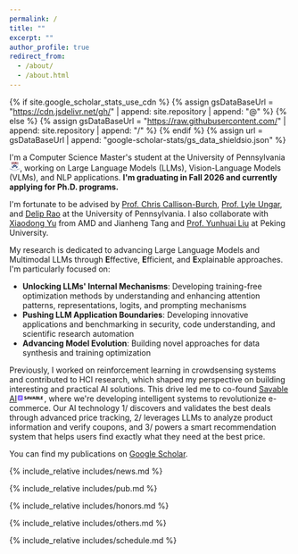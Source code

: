 ```yaml
---
permalink: /
title: ""
excerpt: ""
author_profile: true
redirect_from: 
  - /about/
  - /about.html
---
```


{% if site.google_scholar_stats_use_cdn %}
{% assign gsDataBaseUrl = "https://cdn.jsdelivr.net/gh/" | append: site.repository | append: "@" %}
{% else %}
{% assign gsDataBaseUrl = "https://raw.githubusercontent.com/" | append: site.repository | append: "/" %}
{% endif %}
{% assign url = gsDataBaseUrl | append: "google-scholar-stats/gs_data_shieldsio.json" %}

<span class='anchor' id='about-me'></span>

I'm a Computer Science Master's student at the University of Pennsylvania<img src='./images/upenn.png' style="width: 1.35em;">, working on Large Language Models (LLMs), Vision-Language Models (VLMs), and NLP applications. **I'm graduating in Fall 2026 and currently applying for Ph.D. programs.**

I'm fortunate to be advised by [Prof. Chris Callison-Burch](https://www.linkedin.com/in/chris-callison-burch/), [Prof. Lyle Ungar](http://linkedin.com/in/lyle-ungar-b061474/), and [Delip Rao](https://www.linkedin.com/in/deliprao/) at the University of Pennsylvania. I also collaborate with [Xiaodong Yu](https://www.xiaodongyu.me/) from AMD and Jianheng Tang and [Prof. Yunhuai Liu](https://cs.pku.edu.cn/info/1234/2111.htm) at Peking University.

My research is dedicated to advancing Large Language Models and Multimodal LLMs through **E**ffective, **E**fficient, and **E**xplainable approaches. I'm particularly focused on:

- **Unlocking LLMs' Internal Mechanisms**: Developing training-free optimization methods by understanding and enhancing attention patterns, representations, logits, and prompting mechanisms
- **Pushing LLM Application Boundaries**: Developing innovative applications and benchmarking in security, code understanding, and scientific research automation
- **Advancing Model Evolution**: Building novel approaches for data synthesis and training optimization

Previously, I worked on reinforcement learning in crowdsensing systems and contributed to HCI research, which shaped my perspective on building interesting and practical AI solutions. This drive led me to co-found [Savable AI](https://www.savable.ai/)<img src='./images/savableai.png' style="width: 3.5em;">, where we're developing intelligent systems to revolutionize e-commerce. Our AI technology 1/ discovers and validates the best deals through advanced price tracking, 2/ leverages LLMs to analyze product information and verify coupons, and 3/ powers a smart recommendation system that helps users find exactly what they need at the best price.

You can find my publications on <a href='https://scholar.google.com.hk/citations?user=PEJ5x3EAAAAJ'>Google Scholar</a>.


{% include_relative includes/news.md %}

{% include_relative includes/pub.md %}

{% include_relative includes/honors.md %}

{% include_relative includes/others.md %}

{% include_relative includes/schedule.md %}